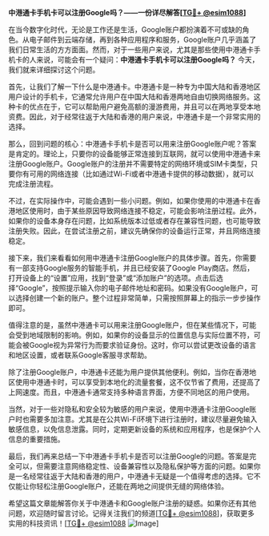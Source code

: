 **中港通卡手机卡可以注册Google吗？——一份详尽解答[[TG💪+ @esim1088](https://t.me/s/esim1088)]**

在当今数字化时代，无论是工作还是生活，Google账户都扮演着不可或缺的角色。从电子邮件到云端存储，再到各种应用程序和服务，Google账户几乎涵盖了我们日常生活的方方面面。然而，对于一些用户来说，尤其是那些使用中港通卡手机卡的人来说，可能会有一个疑问：**中港通卡手机卡可以注册Google吗？** 今天，我们就来详细探讨这个问题。

首先，让我们了解一下什么是中港通卡。中港通卡是一种专为中国大陆和香港地区用户设计的手机卡，它通常允许用户在中国大陆和香港两地自由切换网络服务。这种卡的优点在于，它可以帮助用户避免高额的漫游费用，并且可以在两地享受本地资费。因此，对于经常往返于大陆和香港的用户来说，中港通卡是一个非常实用的选择。

那么，回到问题的核心：中港通卡手机卡是否可以用来注册Google账户呢？答案是肯定的。理论上，只要你的设备能够正常连接到互联网，就可以使用中港通卡来注册Google账户。Google账户的注册并不需要特定的网络环境或SIM卡类型，只要你有可用的网络连接（比如通过Wi-Fi或者中港通卡提供的移动数据），就可以完成注册流程。

不过，在实际操作中，可能会遇到一些小问题。例如，如果你使用的中港通卡在香港地区使用时，由于某些原因导致网络连接不稳定，可能会影响注册过程。此外，如果你的设备本身存在问题，比如系统版本过低或者存在兼容性问题，也可能导致注册失败。因此，在尝试注册之前，建议先确保你的设备运行正常，并且网络连接稳定。

接下来，我们来看看如何用中港通卡注册Google账户的具体步骤。首先，你需要有一部支持Google服务的智能手机，并且已经安装了Google Play商店。然后，打开设备上的“设置”应用，找到“登录”或“添加账户”的选项。点击后选择“Google”，按照提示输入你的电子邮件地址和密码。如果没有Google账户，可以选择创建一个新的账户。整个过程非常简单，只需按照屏幕上的指示一步步操作即可。

值得注意的是，虽然中港通卡可以用来注册Google账户，但在某些情况下，可能会受到地域限制的影响。例如，如果你的设备显示的位置信息与实际位置不符，可能会被Google视为异常行为而要求验证身份。这时，你可以尝试更改设备的语言和地区设置，或者联系Google客服寻求帮助。

除了注册Google账户，中港通卡还能为用户提供其他便利。例如，当你在香港地区使用中港通卡时，可以享受到本地化的流量套餐，这不仅节省了费用，还提高了上网速度。而且，中港通卡通常支持多种语言界面，方便不同地区的用户使用。

当然，对于一些对隐私和安全较为敏感的用户来说，使用中港通卡注册Google账户时也需要多加注意。尤其是在公共Wi-Fi环境下进行注册时，建议尽量避免输入敏感信息，以免信息泄露。同时，定期更新设备的系统和应用程序，也是保护个人信息的重要措施。

最后，我们再来总结一下中港通卡手机卡是否可以注册Google的问题。答案是完全可以，但需要注意网络稳定性、设备兼容性以及隐私保护等方面的问题。如果你是一名经常往返于大陆和香港的用户，中港通卡无疑是一个值得考虑的选择。它不仅能让你轻松注册Google账户，还能在两地之间提供无缝的网络体验。

希望这篇文章能解答你关于中港通卡和Google账户注册的疑惑。如果你还有其他问题，欢迎随时留言讨论。记得关注我们的频道[[TG💪+ @esim1088](https://t.me/s/esim1088)]，获取更多实用的科技资讯！[[TG💪+ @esim1088](https://t.me/s/esim1088) ![Image](https://i.postimg.cc/4NQfJmqS/Snipaste-2025-05-13-00-14-12.png)]